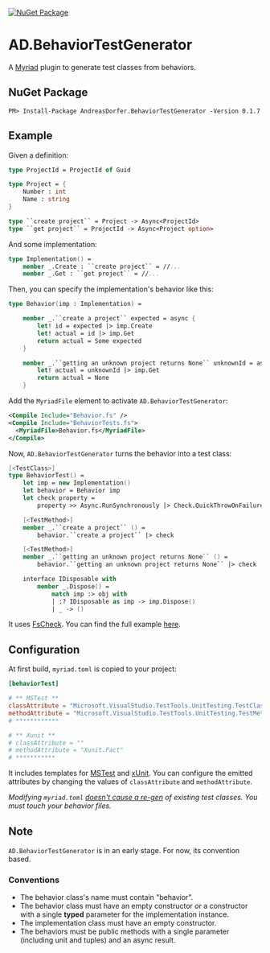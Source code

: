 [![NuGet Package](https://img.shields.io/nuget/v/AndreasDorfer.BehaviorTestGenerator.svg)](https://www.nuget.org/packages/AndreasDorfer.BehaviorTestGenerator/)
# AD.BehaviorTestGenerator
A [Myriad](https://github.com/MoiraeSoftware/myriad) plugin to generate test classes from behaviors.
## NuGet Package
    PM> Install-Package AndreasDorfer.BehaviorTestGenerator -Version 0.1.7
## Example
Given a definition:
```fsharp
type ProjectId = ProjectId of Guid

type Project = {
    Number : int
    Name : string
}

type ``create project`` = Project -> Async<ProjectId>
type ``get project`` = ProjectId -> Async<Project option>
```
And some implementation:
```fsharp
type Implementation() =
    member _.Create : ``create project`` = //...
    member _.Get : ``get project`` = //...
```
Then, you can specify the implementation's behavior like this:
```fsharp
type Behavior(imp : Implementation) =

    member _.``create a project`` expected = async {
        let! id = expected |> imp.Create
        let! actual = id |> imp.Get
        return actual = Some expected
    }

    member _.``getting an unknown project returns None`` unknownId = async {
        let! actual = unknownId |> imp.Get
        return actual = None
    }
```
Add the `MyriadFile` element to activate `AD.BehaviorTestGenerator`:
```xml
<Compile Include="Behavior.fs" />
<Compile Include="BehaviorTests.fs">
  <MyriadFile>Behavior.fs</MyriadFile>
</Compile>
```
Now, `AD.BehaviorTestGenerator` turns the behavior into a test class:
```fsharp
[<TestClass>]
type BehaviorTest() =
    let imp = new Implementation()
    let behavior = Behavior imp
    let check property =
        property >> Async.RunSynchronously |> Check.QuickThrowOnFailure

    [<TestMethod>]
    member _.``create a project`` () =
        behavior.``create a project`` |> check

    [<TestMethod>]
    member _.``getting an unknown project returns None`` () =
        behavior.``getting an unknown project returns None`` |> check

    interface IDisposable with
        member _.Dispose() =
            match imp :> obj with
            | :? IDisposable as imp -> imp.Dispose()
            | _ -> ()
```
It uses [FsCheck](https://fscheck.github.io/FsCheck/). You can find the full example [here](https://github.com/Andreas-Dorfer/behavior-test-generator/tree/main/Example).
## Configuration
At first build, `myriad.toml` is copied to your project:
```toml
[behaviorTest]

# ** MSTest **
classAttribute = "Microsoft.VisualStudio.TestTools.UnitTesting.TestClass"
methodAttribute = "Microsoft.VisualStudio.TestTools.UnitTesting.TestMethod"
# ************

# ** Xunit **
# classAttribute = ""
# methodAttribute = "Xunit.Fact"
# ***********
```
It includes templates for [MSTest](https://github.com/microsoft/testfx) and [xUnit](https://xunit.net/). You can configure the emitted attributes by changing the values of `classAttribute` and `methodAttribute`.

*Modifying `myriad.toml` [doesn't cause a re-gen](https://github.com/MoiraeSoftware/myriad/issues/83) of existing test classes. You must touch your behavior files.*
## Note
`AD.BehaviorTestGenerator` is in an early stage. For now, its convention based.
### Conventions
- The behavior class's name must contain "behavior".
- The behavior class must have an empty constructor *or* a constructor with a single **typed** parameter for the implementation instance.
- The implementation class must have an empty constructor.
- The behaviors must be public methods with a single parameter (including unit and tuples) and an async result.
